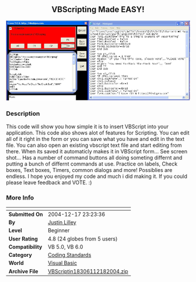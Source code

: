 ﻿<div align="center">

## VBScripting Made EASY\!

<img src="PIC20041218041201709.JPG">
</div>

### Description

This code will show you how simple it is to insert VBScript into your application. This code also shows alot of features for Scripting. You can edit all of it right in the form or you can save what you have and edit in the text file. You can also open an existing vbscript text file and start editing from there. When its saved it automaticly makes it in VBScript form... See screen shot... Has a number of command buttons all doing someting differnt and putting a bunch of differnt commands at use. Practice on labels, Check boxes, Text boxes, Timers, common dialogs and more! Possiblies are endless. I hope you enjoyed my code and much i did making it. If you could please leave feedback and VOTE. :)
 
### More Info
 


<span>             |<span>
---                |---
**Submitted On**   |2004-12-17 23:23:36
**By**             |[Justin Lilley](https://github.com/Planet-Source-Code/PSCIndex/blob/master/ByAuthor/justin-lilley.md)
**Level**          |Beginner
**User Rating**    |4.8 (24 globes from 5 users)
**Compatibility**  |VB 5\.0, VB 6\.0
**Category**       |[Coding Standards](https://github.com/Planet-Source-Code/PSCIndex/blob/master/ByCategory/coding-standards__1-43.md)
**World**          |[Visual Basic](https://github.com/Planet-Source-Code/PSCIndex/blob/master/ByWorld/visual-basic.md)
**Archive File**   |[VBScriptin18306112182004\.zip](https://github.com/Planet-Source-Code/justin-lilley-vbscripting-made-easy__1-57781/archive/master.zip)








